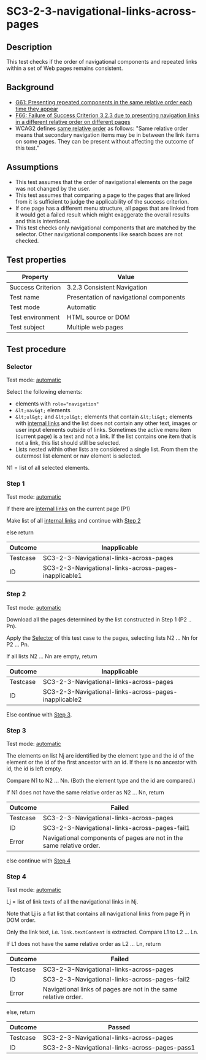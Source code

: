 # SC3-2-3-navigational-links-across-pages

## Description

This test checks if the order of navigational components and repeated links within a set of Web pages remains consistent.

## Background

- [G61: Presenting repeated components in the same relative order each time they appear](http://www.w3.org/TR/2014/NOTE-WCAG20-TECHS-20140916/G61)
- [F66: Failure of Success Criterion 3.2.3 due to presenting navigation links in a different relative order on different pages](http://www.w3.org/TR/2014/NOTE-WCAG20-TECHS-20140408/F66)
- WCAG2 defines [same relative order](http://www.w3.org/TR/2014/NOTE-WCAG20-TECHS-20140408/F66) as follows: "Same relative order means that secondary navigation items may be in between the link items on some pages. They can be present without affecting the outcome of this test."

## Assumptions

- This test assumes that the order of navigational elements on the page was not changed by the user.
- This test assumes that comparing a page to the pages that are linked from it is sufficient to judge the applicability of the success criterion.
- If one page has a different menu structure, all pages that are linked from it would get a failed result which might exaggerate the overall results and this is intentional.
- This test checks only navigational components that are matched by the selector. Other navigational components like search boxes are not checked.

## Test properties

| Property          | Value
|-------------------|----
| Success Criterion | 3.2.3 Consistent Navigation
| Test name         | Presentation of navigational components
| Test mode         | Automatic
| Test environment  | HTML source or DOM
| Test subject      | Multiple web pages

## Test procedure

### Selector

Test mode: [automatic][AUTO]

Select the following elements:

- elements with `role="navigation"`
- `&lt;nav&gt;` elements
- `&lt;ul&gt;` and `&lt;ol&gt;` elements that contain `&lt;li&gt;` elements with [internal links][INTLNK] and the list does not contain any other text, images or user input elements outside of links. Sometimes the active menu item (current page) is a text and not a link. If the list contains one item that is not a link, this list should still be selected.
- Lists nested within other lists are considered a single list. From them the outermost list element or nav element is selected.

N1 = list of all selected elements.

### Step 1

Test mode: [automatic][AUTO]

If there are [internal links][INTLNK] on the current page (P1)

Make list of all [internal links][INTLNK] and continue with [Step 2](#step-2)

else return

| Outcome  | Inapplicable
|----------|-----
| Testcase | SC3-2-3-Navigational-links-across-pages
| ID       | SC3-2-3-Navigational-links-across-pages-inapplicable1

### Step 2

Test mode: [automatic][AUTO]

Download all the pages determined by the list constructed in Step 1 (P2 .. Pn).

Apply the [Selector](#selector) of this test case to the pages, selecting lists N2 ... Nn for P2 ... Pn.

If all lists N2 ... Nn are empty, return

| Outcome  | Inapplicable
|----------|-----
| Testcase | SC3-2-3-Navigational-links-across-pages
| ID       | SC3-2-3-Navigational-links-across-pages-inapplicable2

Else continue with [Step 3](#step-3).

### Step 3

Test mode: [automatic][AUTO]

The elements on list Nj are identified by the element type and the id of the element or the id of the first ancestor with an id. If there is no ancestor with id, the id is left empty.

Compare N1 to N2 ... Nn. (Both the element type and the id are compared.)

If N1 does not have the same relative order as N2 ... Nn, return

| Outcome  | Failed
|----------|-----
| Testcase | SC3-2-3-Navigational-links-across-pages
| ID       | SC3-2-3-Navigational-links-across-pages-fail1
| Error    | Navigational components of pages are not in the same relative order.

else continue with [Step 4](#step-4)

### Step 4

Test mode: [automatic][AUTO]

Lj = list of link texts of all the navigational links in Nj.

Note that Lj is a flat list that contains all navigational links from page Pj in DOM order.

Only the link text, i.e. `link.textContent` is extracted.
Compare L1 to L2 ... Ln.

If L1 does not have the same relative order as L2 ... Ln, return

| Outcome  | Failed
|----------|-----
| Testcase | SC3-2-3-Navigational-links-across-pages
| ID       | SC3-2-3-Navigational-links-across-pages-fail2
| Error    | Navigational links of pages are not in the same relative order.

else, return

| Outcome  | Passed
|----------|-----
| Testcase | SC3-2-3-Navigational-links-across-pages
| ID       | SC3-2-3-Navigational-links-across-pages-pass1

[AUTO]: ../pages/test-modes.html#automatic
[MANUAL]: ../pages/test-modes.html#manual
[INTLNK]: ../pages/algoritms/internal-links.html